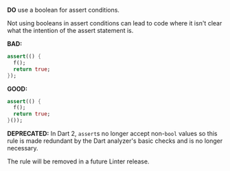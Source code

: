 **DO** use a boolean for assert conditions.

Not using booleans in assert conditions can lead to code where it isn't clear
what the intention of the assert statement is.

**BAD:**
```dart
assert(() {
  f();
  return true;
});
```

**GOOD:**
```dart
assert(() {
  f();
  return true;
}());
```

**DEPRECATED:** In Dart 2, `assert`s no longer accept  non-`bool` values so this
rule is made redundant by the Dart analyzer's basic checks and is no longer
necessary.
 
The rule will be removed in a future Linter release.
